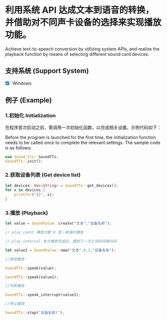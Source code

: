 
# 利用系统 API 达成文本到语音的转换，并借助对不同声卡设备的选择来实现播放功能。
Achieve text-to-speech conversion by utilizing system APIs, and realize the playback function by means of selecting different sound card devices.

## 支持系统 (Support System)
- [x] Windows

## 例子 (Example)
### 1.初始化 Initialization
在程序首次启动之前，需调用一次初始化函数，以完成相关设置。示例代码如下：

Before the program is launched for the first time, the initialization function needs to be called once to complete the relevant settings. The sample code is as follows:
```rust
use Sound_tts::SoundTTs;
SoundTTs::init();
```

### 2.获取设备列表 (Get device list)
```rust
let devices: Vec<String> = SoundTTs::get_devices();
for x in devices {
    println!("{}", x);
}
```


### 3.播放 (Playback)

```rust
let value = SoundValue::create("文本","设备名称");

// play_count 播放次数 0 是一直循环播放

// play_interval 本次播放完成后，播放下一次之间的间隔时间

let value1 = SoundValue::new("文本",0,1,"设备名称");

//顺序播放

SoundTTs::speak(value);

SoundTTs::speak(value1);

//中断播放

SoundTTs::speak_interrupt(value1);

//停止播放

SoundTTs::stop("设备名称)");

```

